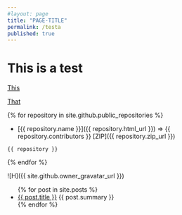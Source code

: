 ```yaml
---
#layout: page
title: "PAGE-TITLE"
permalink: /testa
published: true
---
```


# This is a test

[This](/ref/article/openshift-acm-import_non_openshift_cluster.md)


[That](/ref/article/openshift-acm-import_non_openshift_cluster)



{% for repository in site.github.public_repositories %}
  * [{{ repository.name }}]({{ repository.html_url }}) => {{ repository.contributors }} [ZIP]({{ repository.zip_url }})
  ```
  {{ repository }}
  ```
{% endfor %}


![H]({{ site.github.owner_gravatar_url }})


<ul>
  {% for post in site.posts %}
    <li>
      <a href="{{ post.url }}">{{ post.title }}</a> {{ post.summary }}
    </li>
  {% endfor %}
</ul>
